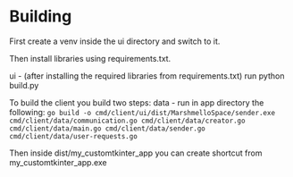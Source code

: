 # Building
First create a venv inside the ui directory and switch to it.

Then install libraries using requirements.txt.

ui - (after installing the required libraries from requirements.txt) run python build.py

To build the client you build two steps:
data - run in app directory the following: ``` go build -o cmd/client/ui/dist/MarshmelloSpace/sender.exe cmd/client/data/communication.go cmd/client/data/creator.go cmd/client/data/main.go cmd/client/data/sender.go cmd/client/data/user-requests.go ```

Then inside dist/my_customtkinter_app you can create shortcut from my_customtkinter_app.exe